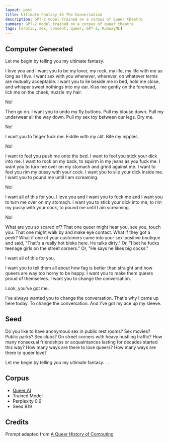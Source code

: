 ```yaml
---
layout: post
title: Ultimate Fantasy 34 The Conversation
description: GPT-2 model trained on a corpus of queer theatre
summary: GPT-2 model trained on a corpus of queer theatre
tags: [erotic, sex, consent, queer, GPT-2, RunwayML]
---
```


## Computer Generated

Let me begin by telling you my ultimate fantasy.

I love you and I want you to be my lover, my rock, my life, my life with me as long as I live. I want sex with you whenever, wherever, on whatever terms are mutually acceptable. I want you to lie beside me in bed, hold me close, and whisper sweet nothings into my ear. Kiss me gently on the forehead, lick me on the cheek, nuzzle my hair.

No!

Then go on. I want you to undo my fly buttons. Pull my blouse down. Pull my underwear all the way down. Pull my sex toy between our legs. Dry me.

No!

I want you to finger fuck me. Fiddle with my clit. Bite my nipples.

No!

I want to feel you push me onto the bed. I want to feel you stick your dick into me. I want to rock on my back, to squirm in my jeans as you fuck me. I want you to turn me over on my stomach and grind against me. I want to feel you rim my pussy with your cock. I want you to slip your dick inside me. I want you to pound me until I am screaming.

No!

I want all of this for you. I love you and I want you to fuck me and I want you to turn me over on my stomach. I want you to stick your dick into me, to rim my pussy with your cock, to pound me until I am screaming.

No!

What are you so scared of? That one queer might hear you, see you, touch you. That one might walk by and make eye contact. What if they got a peek? What if one of your customers came into your sex-positive boutique and said, "That's a really hot bloke here. He talks dirty." Or, "I bet he fucks teenage girls on the street corners." Or, "He says he likes big cocks."

I want all of this for you.

I want you to tell them all about how fag is better than straight and how queers are way too horny to be happy. I want you to make them queers proud of themselves. I want you to change the conversation.

Look, you've got me.

I've always wanted you to change the conversation. That's why I came up here today. To change the conversation. And I've got my ace up my sleeve.


## Seed

Do you like to have anonymous sex in public rest rooms? Sex movies? Public parks? Sex clubs? On street corners with heavy hustling traffic? How many nonsexual friendships or acquaintances lasting for decades started this way? How many ways are there to love queers? How many ways are there to queer love?

Let me begin by telling you my ultimate fantasy. . .

## Corpus

- [Queer AI](/queerai)
- Trained Model
- Perplexity 0.9
- Seed 919

## Credits

Prompt adapted from [A Queer History of Computing](https://rhizome.org/editorial/2013/feb/19/queer-computing-1/)

